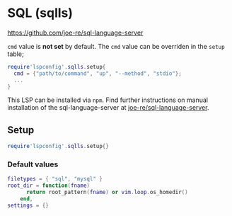 # SQL (sqlls)

https://github.com/joe-re/sql-language-server

`cmd` value is **not set** by default. The `cmd` value can be overriden in the `setup` table;

```lua
require'lspconfig'.sqlls.setup{
  cmd = {"path/to/command", "up", "--method", "stdio"};
  ...
}
```

This LSP can be installed via  `npm`. Find further instructions on manual installation of the sql-language-server at [joe-re/sql-language-server](https://github.com/joe-re/sql-language-server).
<br>
    

## Setup

```lua
require'lspconfig'.sqlls.setup{}
```


### Default values

```lua
filetypes = { "sql", "mysql" }
root_dir = function(fname)
      return root_pattern(fname) or vim.loop.os_homedir()
    end,
settings = {}
```




